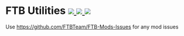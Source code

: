 # FTB Utilities [![](http://cf.way2muchnoise.eu/ftb-utilities-forge.svg) ![](https://cf.way2muchnoise.eu/packs/ftb-utilities-forge.svg) ![](http://cf.way2muchnoise.eu/versions/ftb-utilities-forge.svg)](https://www.curseforge.com/minecraft/mc-mods/ftb-utilities-forge)

Use https://github.com/FTBTeam/FTB-Mods-Issues for any mod issues
